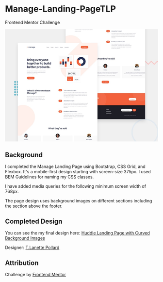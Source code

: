 # Manage-Landing-PageTLP
Frontend Mentor Challenge 

![Design Preview for Huddle Landing Page with Curved Background Challenge from Frontend Mentor](./design/desktop-preview.jpg) 

## Background
I completed the Manage Landing Page using Bootstrap, CSS Grid, and Flexbox. It's a mobile-first design starting with screen-size 375px. I used BEM Guidelines for naming my CSS classes. 

I have added media queries for the following minimum screen width of 768px. 

The page design uses background images on different sections including the section above the footer. 

## Completed Design

You can see the my final design here: [Huddle Landing Page with Curved Background Images](https://tlanetterose.github.io/Manage-Landing-PageTLP/)

Designer: [T.Lanette Pollard](https://github.com/TLanetteRose)

## Attribution
Challenge by [Frontend Mentor](https://www.frontendmentor.io?ref=challenge)

